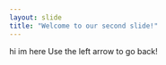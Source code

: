 ```yaml
---
layout: slide
title: "Welcome to our second slide!"
---
```

hi im here
Use the left arrow to go back!